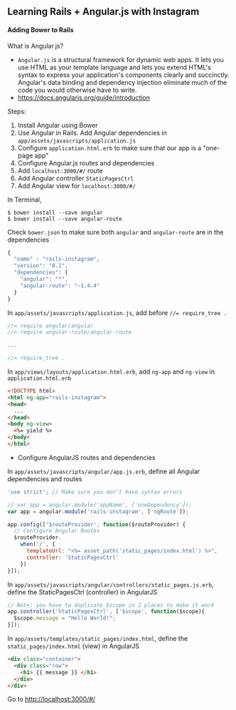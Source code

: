 ## Learning Rails + Angular.js with Instagram
#### Adding Bower to Rails

What is Angular.js?
- `Angular.js` is a structural framework for dynamic web apps. It lets you use HTML as your template language and lets you extend HTML's syntax to express your application's components clearly and succinctly. Angular's data binding and dependency injection eliminate much of the code you would otherwise have to write.
- https://docs.angularjs.org/guide/introduction

Steps:

1. Install Angular using Bower
2. Use Angular in Rails. Add Angular dependencies in `app/assets/javascripts/application.js`
3. Configure `application.html.erb` to make sure that our app is a "one-page app"
4. Configure Angular.js routes and dependencies
5. Add `localhost:3000/#/` route
6. Add Angular controller `StaticPagesCtrl`
7. Add Angular view for `localhost:3000/#/`

In Terminal,

```
$ bower install --save angular
$ bower install --save angular-route
```

Check `bower.json` to make sure both `angular` and `angular-route` are in the dependencies

```js
{
  "name" : "rails-instagram",
  "version": "0.1",
  "dependencies": {
    "angular": "*",
    "angular-route": "~1.4.4"
  }
}
```

In `app/assets/javascripts/application.js`, add before `//= require_tree .`

```js
//= require angular/angular
//= require angular-route/angular-route

...

//= require_tree .
```

In `app/views/layouts/application.html.erb`, add `ng-app` and `ng-view` in `application.html.erb`

```html
<!DOCTYPE html>
<html ng-app="rails-instagram">
<head>
  ...
</head>
<body ng-view>
  <%= yield %>
</body>
</html>
```

- Configure AngularJS routes and dependencies

In `app/assets/javascripts/angular/app.js.erb`, define all Angular dependencies and routes

```js
'use strict'; // Make sure you don't have syntax errors

// var app = angular.module('appName', ['oneDependency']);
var app = angular.module('rails-instagram', ['ngRoute']);

app.config(['$routeProvider', function($routeProvider) {
  // Configure Angular Routes
  $routeProvider.
    when('/', {
      templateUrl: "<%= asset_path('static_pages/index.html') %>",
      controller: 'StaticPagesCtrl'
    })
}]);
```

In `app/assets/javascripts/angular/controllers/static_pages.js.erb`, define the StaticPagesCtrl (controller) in AngularJS

```js
// Note: you have to duplicate $scope in 2 places to make it work
app.controller('StaticPagesCtrl', ['$scope', function($scope){
  $scope.message = "Hello World!";
}]);
```

In `app/assets/templates/static_pages/index.html`, define the `static_pages/index.html` (view) in AngularJS

```html
<div class="container">
  <div class="row">
    <h1> {{ message }} </h1>
  </div>
</div>
```

Go to [http://localhost:3000/#/](http://localhost:3000/#/)
